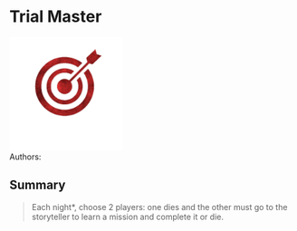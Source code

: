 # Trial Master
<img src="https://raw.githubusercontent.com/yoyosource/BOTC-HomeBrew/master/Demon/Trial Master/image.png" alt="drawing" width="200"/>\
Authors: 

## Summary
> Each night*, choose 2 players: one dies and the other must go to the storyteller to learn a mission and complete it or die.

